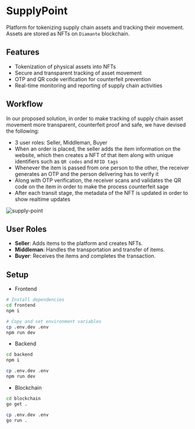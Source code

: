 # SupplyPoint
Platform for tokenizing supply chain assets and tracking their movement. Assets are stored as NFTs on `Diamante` blockchain.

## Features
- Tokenization of physical assets into NFTs
- Secure and transparent tracking of asset movement
- OTP and QR code verification for counterfeit prevention
- Real-time monitoring and reporting of supply chain activities

## Workflow
In our proposed solution, in order to make tracking of supply chain asset movement more transparent, counterfeit proof and safe, we have devised the following:
- 3 user roles: Seller, Middleman, Buyer
- When an order is placed, the seller adds the item information on the website, which then creates a NFT of that item along with unique identifiers such as `QR codes` and `RFID tags`
- Whenever the item is passed from one person to the other, the receiver generates an OTP and the person delivering has to verify it
- Along with OTP verification, the receiver scans and validates the QR code on the item in order to make the process counterfeit sage
- After each transit stage, the metadata of the NFT is updated in order to show realtime updates

![supply-point](https://github.com/user-attachments/assets/a4d6bc32-396b-4f4d-953e-b903d6d1187c)

## User Roles
- **Seller**: Adds items to the platform and creates NFTs.
- **Middleman**: Handles the transportation and transfer of items.
- **Buyer**: Receives the items and completes the transaction.

## Setup

- Frontend
```bash
# Install dependencies
cd frontend
npm i

# Copy and set environment variables
cp .env.dev .env
npm run dev
```

- Backend
```bash
cd backend
npm i

cp .env.dev .env
npm run dev
```

- Blockchain
```bash
cd blockchain
go get .

cp .env.dev .env
go run .
```